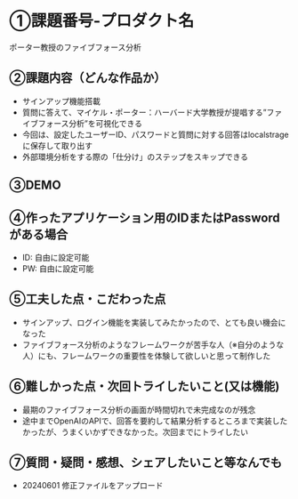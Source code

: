 # ①課題番号-プロダクト名
 ポーター教授のファイブフォース分析

## ②課題内容（どんな作品か）

- サインアップ機能搭載
- 質問に答えて、マイケル・ポーター：ハーバード大学教授が提唱する”ファイブフォース分析”を可視化できる
- 今回は、設定したユーザーID、パスワードと質問に対する回答はlocalstrageに保存して取り出す
- 外部環境分析をする際の「仕分け」のステップをスキップできる

## ③DEMO

## ④作ったアプリケーション用のIDまたはPasswordがある場合

- ID: 自由に設定可能
- PW: 自由に設定可能

## ⑤工夫した点・こだわった点

- サインアップ、ログイン機能を実装してみたかったので、とても良い機会になった
- ファイブフォース分析のようなフレームワークが苦手な人（※自分のような人）にも、フレームワークの重要性を体験して欲しいと思って制作した

## ⑥難しかった点・次回トライしたいこと(又は機能)

- 最期のファイブフォース分析の画面が時間切れで未完成なのが残念
- 途中までOpenAIのAPIで、回答を要約して結果分析するところまで実装したかったが、うまくいかずできなかった。次回までにトライしたい

## ⑦質問・疑問・感想、シェアしたいこと等なんでも
- 20240601 修正ファイルをアップロード
